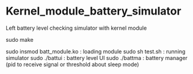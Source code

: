 # Kernel_module_battery_simulator
Left battery level checking simulator with kernel module

sudo make

sudo insmod batt_module.ko : loading module
sudo sh test.sh : running simulator
sudo ./battui : battery level UI
sudo ./battma : battery manager (pid to receive signal or threshold about sleep mode)
